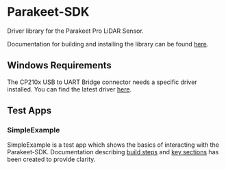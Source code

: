 # Parakeet-SDK

Driver library for the Parakeet Pro LiDAR Sensor.

Documentation for building and installing the library can be found [here](docs/Building%20and%20Installing.md).

## Windows Requirements

The CP210x USB to UART Bridge connector needs a specific driver installed. You can find the latest driver [here](https://www.silabs.com/developers/usb-to-uart-bridge-vcp-drivers).

## Test Apps

### SimpleExample

SimpleExample is a test app which shows the basics of interacting with the Parakeet-SDK. Documentation describing [build steps](docs/Building%20and%20Running%20SimpleExample.md) and [key sections](docs/SimpleExample%20Code%20Explanation.md) has been created to provide clarity.